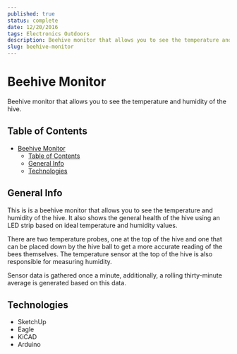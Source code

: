 ```yaml
---
published: true
status: complete
date: 12/20/2016
tags: Electronics Outdoors
description: Beehive monitor that allows you to see the temperature and humidity of the hive.
slug: beehive-monitor
---
```


# Beehive Monitor

Beehive monitor that allows you to see the temperature and humidity of the hive.

## Table of Contents

- [Beehive Monitor](#beehive-monitor)
  - [Table of Contents](#table-of-contents)
  - [General Info](#general-info)
  - [Technologies](#technologies)

## General Info

This is is a beehive monitor that allows you to see the temperature and humidity of the hive. It also shows the general health of the hive using an LED strip based on ideal temperature and humidity values.

There are two temperature probes, one at the top of the hive and one that can be placed down by the hive ball to get a more accurate reading of the bees themselves. The temperature sensor at the top of the hive is also responsible for measuring humidity.

Sensor data is gathered once a minute, additionally, a rolling thirty-minute average is generated based on this data.

## Technologies
- SketchUp
- Eagle
- KiCAD
- Arduino
